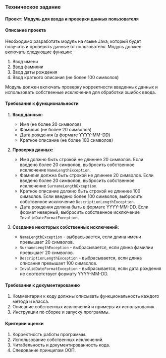 ### Техническое задание

#### Проект: Модуль для ввода и проверки данных пользователя

#### Описание проекта
Необходимо разработать модуль на языке Java, который будет получать и проверять данные от пользователя. Модуль должен включать следующие функции:
1. Ввод имени
2. Ввод фамилии
3. Ввод даты рождения
4. Ввод краткого описания (не более 100 символов)

Модуль должен включать проверку корректности введенных данных и использовать собственные исключения для обработки ошибок ввода.

#### Требования к функциональности

1. **Ввод данных:**
   - Имя (не более 20 символов)
   - Фамилия (не более 20 символов)
   - Дата рождения (в формате YYYY-MM-DD)
   - Краткое описание (не более 100 символов)

2. **Проверка данных:**
   - Имя должно быть строкой не длиннее 20 символов. Если введено более 20 символов, выбросить собственное исключение `NameLengthException`.
   - Фамилия должна быть строкой не длиннее 20 символов. Если введено более 20 символов, выбросить собственное исключение `SurnameLengthException`.
   - Краткое описание должно быть строкой не длиннее 100 символов. Если введено более 100 символов, выбросить собственное исключение `DescriptionLengthException`.
   - Дата рождения должна быть в формате YYYY-MM-DD. Если формат неверный, выбросить собственное исключение `InvalidDateFormatException`.

3. **Создание некоторых собственных исключений:**
   - `NameLengthException` - выбрасывается, если длина имени превышает 20 символов.
   - `SurnameLengthException` - выбрасывается, если длина фамилии превышает 20 символов.
   - `DescriptionLengthException` - выбрасывается, если длина описания превышает 100 символов.
   - `InvalidDateFormatException` - выбрасывается, если дата рождения не соответствует формату YYYY-MM-DD.

#### Требования к документированию
1. Комментарии к коду должны описывать функциональность каждого метода и класса.
2. Описание собственных исключений и примеры их использования.
3. Инструкции по сборке и запуску программы.

#### Критерии оценки
1. Корректность работы программы.
2. Использование собственных исключений.
3. Читабельность и документированность кода.
4. Следование принципам ООП.
 